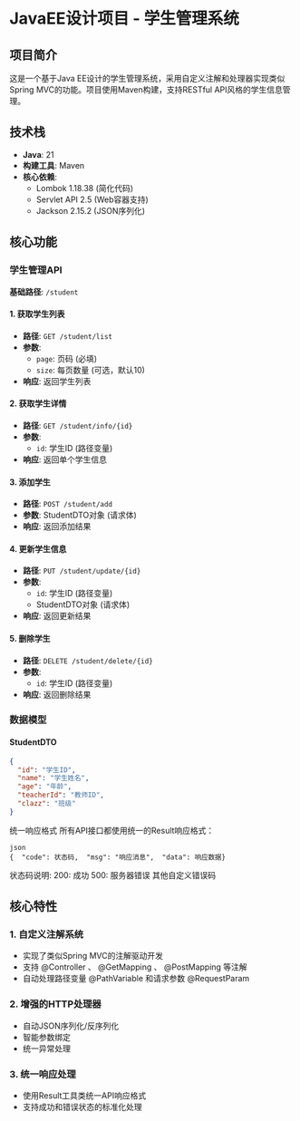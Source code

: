 # JavaEE设计项目 - 学生管理系统

## 项目简介

这是一个基于Java EE设计的学生管理系统，采用自定义注解和处理器实现类似Spring MVC的功能。项目使用Maven构建，支持RESTful API风格的学生信息管理。

## 技术栈

- **Java**: 21
- **构建工具**: Maven
- **核心依赖**:
  - Lombok 1.18.38 (简化代码)
  - Servlet API 2.5 (Web容器支持)
  - Jackson 2.15.2 (JSON序列化)
## 核心功能

### 学生管理API

**基础路径**: `/student`

#### 1. 获取学生列表
- **路径**: `GET /student/list`
- **参数**:
  - `page`: 页码 (必填)
  - `size`: 每页数量 (可选，默认10)
- **响应**: 返回学生列表

#### 2. 获取学生详情
- **路径**: `GET /student/info/{id}`
- **参数**:
  - `id`: 学生ID (路径变量)
- **响应**: 返回单个学生信息

#### 3. 添加学生
- **路径**: `POST /student/add`
- **参数**: StudentDTO对象 (请求体)
- **响应**: 返回添加结果

#### 4. 更新学生信息
- **路径**: `PUT /student/update/{id}`
- **参数**:
  - `id`: 学生ID (路径变量)
  - StudentDTO对象 (请求体)
- **响应**: 返回更新结果

#### 5. 删除学生
- **路径**: `DELETE /student/delete/{id}`
- **参数**:
  - `id`: 学生ID (路径变量)
- **响应**: 返回删除结果

### 数据模型

#### StudentDTO
```json
{
  "id": "学生ID",
  "name": "学生姓名",
  "age": "年龄",
  "teacherId": "教师ID",
  "clazz": "班级"
}
```

统一响应格式
所有API接口都使用统一的Result响应格式：
```
json
{  "code": 状态码,  "msg": "响应消息",  "data": 响应数据}
```
状态码说明:
200: 成功
500: 服务器错误
其他自定义错误码
## 核心特性
### 1. 自定义注解系统
- 实现了类似Spring MVC的注解驱动开发
- 支持 @Controller 、 @GetMapping 、 @PostMapping 等注解
- 自动处理路径变量 @PathVariable 和请求参数 @RequestParam
### 2. 增强的HTTP处理器
- 自动JSON序列化/反序列化
- 智能参数绑定
- 统一异常处理
### 3. 统一响应处理
- 使用Result工具类统一API响应格式
- 支持成功和错误状态的标准化处理
